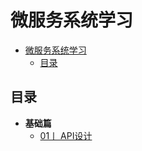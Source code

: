 # 微服务系统学习

<!-- TOC -->

- [微服务系统学习](#%e5%be%ae%e6%9c%8d%e5%8a%a1%e7%b3%bb%e7%bb%9f%e5%ad%a6%e4%b9%a0)
  - [目录](#%e7%9b%ae%e5%bd%95)

<!-- /TOC -->


## 目录

-  **基础篇**
    - [01丨 API设计 ](./API设计.md)